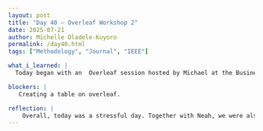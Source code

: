 ```yaml
---
layout: post
title: "Day 40 – Overleaf Workshop 2"
date: 2025-07-21
author: Michelle Oladele-Kuyoro
permalink: /day40.html
tags: ["Methodology", "Journal", "IEEE"]

what_i_learned: |
  Today began with an  Overleaf session hosted by Michael at the Business building. He taught ushow o add new files and sections to the overleaf document. We also improved the authorship names section on the paper and the title as well. It was a great session and I found it eady to transfer all that my group and I had written so far. When I got back to my lab, I started working on transferring the literature review table wr had worked on. It was my first time making a table on overleaf, it was tedious at first but a YouTube video helped with the process as well as the overleaf tutorial website. I was able to transfer 84% of all the info we had on our draft. I will be able to complete this tomorrow . 

blockers: |
   Creating a table on overleaf. 

reflection: |
    Overall, today was a stressful day. Together with Neah, we were also able to consolidate our abstract and introduction so it is finalized and we know wr have something tangible to work with. I also tried Densenet on the similar codebase and it was very very suspicious. I will have to take a look at it next  week with my mentor so we know what is going on. We will begin the methodology section next week and combine the results we have so far. 
---
```

